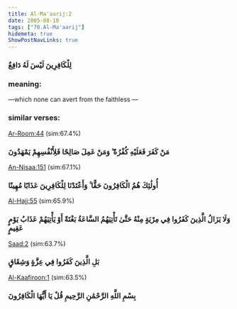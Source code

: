 ```yaml
---
title: Al-Ma'aarij:2
date: 2005-08-10
tags: ["70.Al-Ma'aarij"]
hidemeta: true 
ShowPostNavLinks: true 
---
```

### لِلْكَافِرِينَ لَيْسَ لَهُ دَافِعٌ
### meaning: 
—which none can avert from the faithless —
### similar verses: 

[Ar-Room:44](/30/44) (sim:67.4%)

### مَنْ كَفَرَ فَعَلَيْهِ كُفْرُهُ ۖ وَمَنْ عَمِلَ صَالِحًا فَلِأَنْفُسِهِمْ يَمْهَدُونَ

[An-Nisaa:151](/4/151) (sim:67.1%)

### أُولَٰئِكَ هُمُ الْكَافِرُونَ حَقًّا ۚ وَأَعْتَدْنَا لِلْكَافِرِينَ عَذَابًا مُهِينًا

[Al-Hajj:55](/22/55) (sim:65.9%)

### وَلَا يَزَالُ الَّذِينَ كَفَرُوا فِي مِرْيَةٍ مِنْهُ حَتَّىٰ تَأْتِيَهُمُ السَّاعَةُ بَغْتَةً أَوْ يَأْتِيَهُمْ عَذَابُ يَوْمٍ عَقِيمٍ

[Saad:2](/38/2) (sim:63.7%)

### بَلِ الَّذِينَ كَفَرُوا فِي عِزَّةٍ وَشِقَاقٍ

[Al-Kaafiroon:1](/109/1) (sim:63.5%)

### بِسْمِ اللَّهِ الرَّحْمَٰنِ الرَّحِيمِ قُلْ يَا أَيُّهَا الْكَافِرُونَ
